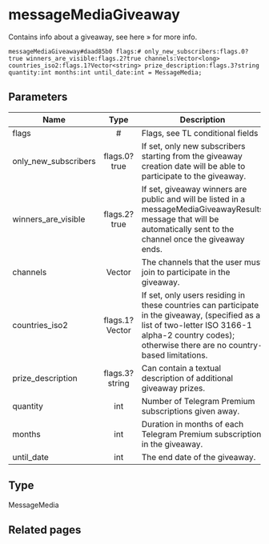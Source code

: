 # messageMediaGiveaway
Contains info about a giveaway, see here » for more info.

```
messageMediaGiveaway#daad85b0 flags:# only_new_subscribers:flags.0?true winners_are_visible:flags.2?true channels:Vector<long> countries_iso2:flags.1?Vector<string> prize_description:flags.3?string quantity:int months:int until_date:int = MessageMedia;
```

## Parameters
| Name | Type | Description |
| ---- | :----: | ----------- |
| flags | # | Flags, see TL conditional fields |
| only_new_subscribers | flags.0?true | If set, only new subscribers starting from the giveaway creation date will be able to participate to the giveaway. |
| winners_are_visible | flags.2?true | If set, giveaway winners are public and will be listed in a messageMediaGiveawayResults message that will be automatically sent to the channel once the giveaway ends. |
| channels | Vector<long> | The channels that the user must join to participate in the giveaway. |
| countries_iso2 | flags.1?Vector<string> | If set, only users residing in these countries can participate in the giveaway, (specified as a list of two-letter ISO 3166-1 alpha-2 country codes); otherwise there are no country-based limitations. |
| prize_description | flags.3?string | Can contain a textual description of additional giveaway prizes. |
| quantity | int | Number of Telegram Premium subscriptions given away. |
| months | int | Duration in months of each Telegram Premium subscription in the giveaway. |
| until_date | int | The end date of the giveaway. |


## Type
MessageMedia

## Related pages

